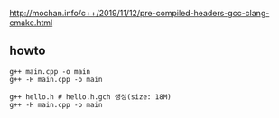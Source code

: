 http://mochan.info/c++/2019/11/12/pre-compiled-headers-gcc-clang-cmake.html

## howto

    g++ main.cpp -o main
    g++ -H main.cpp -o main

    g++ hello.h # hello.h.gch 생성(size: 18M)
    g++ -H main.cpp -o main
